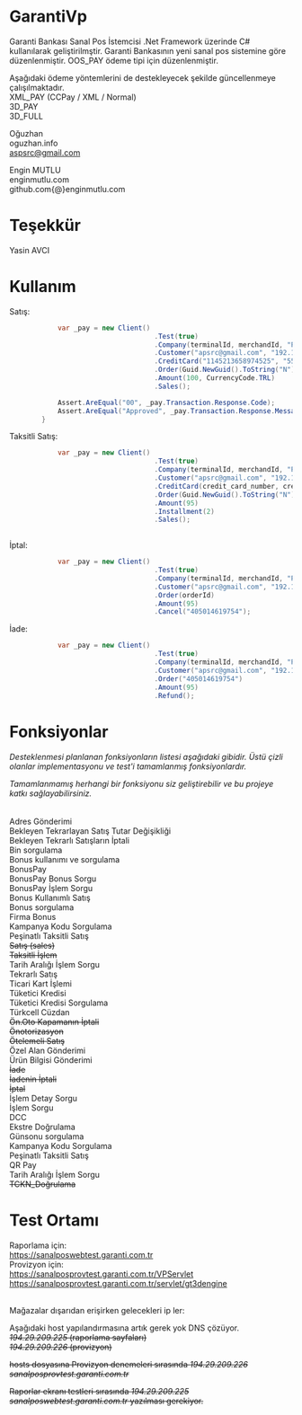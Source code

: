 GarantiVp
=========

Garanti Bankası Sanal Pos İstemcisi .Net Framework üzerinde C# kullanılarak geliştirilmştir. 
Garanti Bankasının yeni sanal pos sistemine göre düzenlenmiştir. 
OOS_PAY ödeme tipi için düzenlenmiştir.

Aşağıdaki ödeme yöntemlerini de destekleyecek şekilde güncellenmeye çalışılmaktadır.<br/>
XML_PAY (CCPay / XML / Normal)<br/>
3D_PAY<br/>
3D_FULL<br/>

Oğuzhan<br/>
oguzhan.info<br/>
aspsrc@gmail.com<br/>

Engin MUTLU<br/>
enginmutlu.com<br/>
github.com{@}enginmutlu.com<br/>

Teşekkür
=========
Yasin AVCI

Kullanım
=========

Satış:
```C#
            var _pay = new Client()
                                    .Test(true)
                                    .Company(terminalId, merchandId, "PROVAUT", Password)
                                    .Customer("apsrc@gmail.com", "192.168.0.1")
                                    .CreditCard("1145213658974525", "555", 5, 2015)
                                    .Order(Guid.NewGuid().ToString("N"))
                                    .Amount(100, CurrencyCode.TRL)
                                    .Sales();

            Assert.AreEqual("00", _pay.Transaction.Response.Code);
            Assert.AreEqual("Approved", _pay.Transaction.Response.Message);
        }
```

Taksitli Satış:
```C#
            var _pay = new Client()
                                    .Test(true)
                                    .Company(terminalId, merchandId, "PROVAUT", Password)
                                    .Customer("apsrc@gmail.com", "192.168.0.1")
                                    .CreditCard(credit_card_number, credit_card_cvv2, credit_card_month, credit_card_year)
                                    .Order(Guid.NewGuid().ToString("N"))
                                    .Amount(95)
                                    .Installment(2)
                                    .Sales();
                                
```

İptal:
```C#
            var _pay = new Client()
                                    .Test(true)
                                    .Company(terminalId, merchandId, "PROVRFN", Password)
                                    .Customer("apsrc@gmail.com", "192.168.0.1")
                                    .Order(orderId)
                                    .Amount(95)
                                    .Cancel("405014619754");
```

İade:
```C#
            var _pay = new Client()
                                    .Test(true)
                                    .Company(terminalId, merchandId, "PROVAUT", Password)
                                    .Customer("apsrc@gmail.com", "192.168.0.1")
                                    .Order("405014619754")
                                    .Amount(95)
                                    .Refund();
```

Fonksiyonlar
=========

<h6>
Desteklenmesi planlanan fonksiyonların listesi aşağıdaki gibidir. Üstü çizli olanlar implementasyonu ve test'i tamamlanmış fonksiyonlardır.

Tamamlanmamış herhangi bir fonksiyonu siz geliştirebilir ve bu projeye katkı sağlayabilirsiniz.
</h6>

Adres Gönderimi<br/>
Bekleyen Tekrarlayan Satış Tutar Değişikliği<br/>
Bekleyen Tekrarlı Satışların İptali<br/>
Bin sorgulama<br/>
Bonus kullanımı ve sorgulama<br/>
BonusPay<br/>
BonusPay Bonus Sorgu<br/>
BonusPay İşlem Sorgu<br/>
Bonus Kullanımlı Satış<br/>
Bonus sorgulama<br/>
Firma Bonus<br/>
Kampanya Kodu Sorgulama<br/>
Peşinatlı Taksitli Satış<br/>
~~Satış (sales)~~<br/>
~~Taksitli İşlem~~<br/>
Tarih Aralığı İşlem Sorgu<br/>
Tekrarlı Satış<br/>
Ticari Kart İşlemi<br/>
Tüketici Kredisi<br/>
Tüketici Kredisi Sorgulama<br/>
Türkcell Cüzdan<br/>
~~Ön.Oto Kapamanın İptali~~<br/>
~~Önotorizasyon~~<br/>
~~Ötelemeli Satış~~<br/>
Özel Alan Gönderimi<br/>
Ürün Bilgisi Gönderimi<br/>
~~İade~~<br/>
~~İadenin İptali~~<br/>
~~İptal~~<br/>
İşlem Detay Sorgu<br/>
İşlem Sorgu<br/>
DCC<br/>
Ekstre Doğrulama<br/>
Günsonu sorgulama<br/>
Kampanya Kodu Sorgulama<br/>
Peşinatlı Taksitli Satış<br/>
QR Pay<br/>
Tarih Aralığı İşlem Sorgu<br/>
~~TCKN_Doğrulama~~<br/>


Test Ortamı
=========

Raporlama için:<br/>
https://sanalposwebtest.garanti.com.tr
<br/>
Provizyon için:<br/>
https://sanalposprovtest.garanti.com.tr/VPServlet<br/>
https://sanalposprovtest.garanti.com.tr/servlet/gt3dengine<br/>

<br/>
Mağazalar dışarıdan erişirken gelecekleri ip ler:

Aşağıdaki host yapılandırmasına artık gerek yok DNS çözüyor.<br/>
~~*194.29.209.225* (raporlama sayfaları)~~<br/>
~~*194.29.209.226* (provizyon)~~<br/>

~~hosts dosyasına Provizyon denemeleri sırasında *194.29.209.226 sanalposprovtest.garanti.com.tr*~~
 
~~Raporlar ekranı testleri sırasında *194.29.209.225  sanalposwebtest.garanti.com.tr* yazılması gerekiyor.~~

